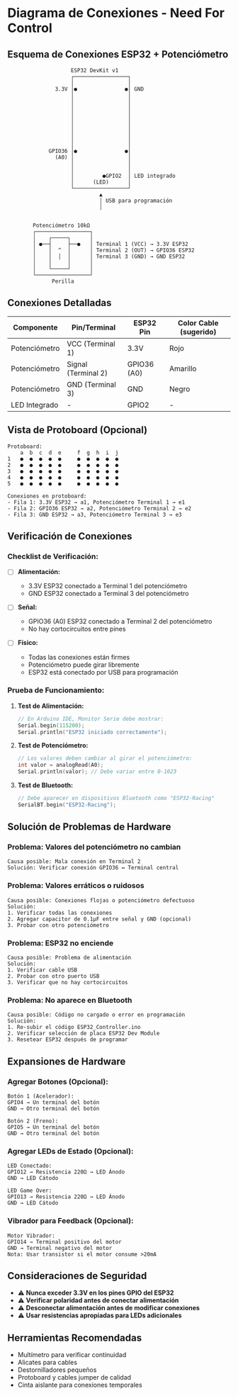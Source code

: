 # Diagrama de Conexiones - Need For Control

## Esquema de Conexiones ESP32 + Potenciómetro

```
                    ESP32 DevKit v1
                    ┌─────────────────┐
                    │                 │
               3.3V │●               ●│ GND
                    │                 │
                    │                 │
                    │                 │
                    │                 │
                    │                 │
                    │                 │
                    │                 │
                    │                 │
                    │                 │
             GPIO36 │●               ●│
               (A0) │                 │
                    │                 │
                    │                 │
                    │         ●GPIO2  │ LED integrado
                    │      (LED)      │
                    └─────────────────┘
                             ▲
                             │ USB para programación
                             │


        Potenciómetro 10kΩ
        ┌─────────────────┐
        │    ┌─────┐      │
        │ ●──┤     ├──●   │ Terminal 1 (VCC) → 3.3V ESP32
        │    │  ^  │      │ Terminal 2 (OUT) → GPIO36 ESP32  
        │    │  │  │      │ Terminal 3 (GND) → GND ESP32
        │    │     │      │
        │    └─────┘      │
        └─────────────────┘
              Perilla
```

## Conexiones Detalladas

| Componente | Pin/Terminal | ESP32 Pin | Color Cable (sugerido) |
|------------|--------------|-----------|------------------------|
| Potenciómetro | VCC (Terminal 1) | 3.3V | Rojo |
| Potenciómetro | Signal (Terminal 2) | GPIO36 (A0) | Amarillo |
| Potenciómetro | GND (Terminal 3) | GND | Negro |
| LED Integrado | - | GPIO2 | - |

## Vista de Protoboard (Opcional)

```
Protoboard:
    a  b  c  d  e     f  g  h  i  j
1   ●  ●  ●  ●  ●     ●  ●  ●  ●  ●
2   ●  ●  ●  ●  ●     ●  ●  ●  ●  ●
3   ●  ●  ●  ●  ●     ●  ●  ●  ●  ●
4   ●  ●  ●  ●  ●     ●  ●  ●  ●  ●
5   ●  ●  ●  ●  ●     ●  ●  ●  ●  ●

Conexiones en protoboard:
- Fila 1: 3.3V ESP32 → a1, Potenciómetro Terminal 1 → e1
- Fila 2: GPIO36 ESP32 → a2, Potenciómetro Terminal 2 → e2  
- Fila 3: GND ESP32 → a3, Potenciómetro Terminal 3 → e3
```

## Verificación de Conexiones

### Checklist de Verificación:

- [ ] **Alimentación:**
  - 3.3V ESP32 conectado a Terminal 1 del potenciómetro
  - GND ESP32 conectado a Terminal 3 del potenciómetro

- [ ] **Señal:**
  - GPIO36 (A0) ESP32 conectado a Terminal 2 del potenciómetro
  - No hay cortocircuitos entre pines

- [ ] **Físico:**
  - Todas las conexiones están firmes
  - Potenciómetro puede girar libremente
  - ESP32 está conectado por USB para programación

### Prueba de Funcionamiento:

1. **Test de Alimentación:**
   ```cpp
   // En Arduino IDE, Monitor Serie debe mostrar:
   Serial.begin(115200);
   Serial.println("ESP32 iniciado correctamente");
   ```

2. **Test de Potenciómetro:**
   ```cpp
   // Los valores deben cambiar al girar el potenciómetro:
   int valor = analogRead(A0);
   Serial.println(valor); // Debe variar entre 0-1023
   ```

3. **Test de Bluetooth:**
   ```cpp
   // Debe aparecer en dispositivos Bluetooth como "ESP32-Racing"
   SerialBT.begin("ESP32-Racing");
   ```

## Solución de Problemas de Hardware

### Problema: Valores del potenciómetro no cambian
```
Causa posible: Mala conexión en Terminal 2
Solución: Verificar conexión GPIO36 ↔ Terminal central
```

### Problema: Valores erráticos o ruidosos
```
Causa posible: Conexiones flojas o potenciómetro defectuoso
Solución: 
1. Verificar todas las conexiones
2. Agregar capacitor de 0.1µF entre señal y GND (opcional)
3. Probar con otro potenciómetro
```

### Problema: ESP32 no enciende
```
Causa posible: Problema de alimentación
Solución:
1. Verificar cable USB
2. Probar con otro puerto USB
3. Verificar que no hay cortocircuitos
```

### Problema: No aparece en Bluetooth
```
Causa posible: Código no cargado o error en programación
Solución:
1. Re-subir el código ESP32_Controller.ino
2. Verificar selección de placa ESP32 Dev Module
3. Resetear ESP32 después de programar
```

## Expansiones de Hardware

### Agregar Botones (Opcional):
```
Botón 1 (Acelerador):
GPIO4 → Un terminal del botón
GND → Otro terminal del botón

Botón 2 (Freno):
GPIO5 → Un terminal del botón
GND → Otro terminal del botón
```

### Agregar LEDs de Estado (Opcional):
```
LED Conectado:
GPIO12 → Resistencia 220Ω → LED Ánodo
GND → LED Cátodo

LED Game Over:
GPIO13 → Resistencia 220Ω → LED Ánodo
GND → LED Cátodo
```

### Vibrador para Feedback (Opcional):
```
Motor Vibrador:
GPIO14 → Terminal positivo del motor
GND → Terminal negativo del motor
Nota: Usar transistor si el motor consume >20mA
```

## Consideraciones de Seguridad

- ⚠️ **Nunca exceder 3.3V en los pines GPIO del ESP32**
- ⚠️ **Verificar polaridad antes de conectar alimentación**
- ⚠️ **Desconectar alimentación antes de modificar conexiones**
- ⚠️ **Usar resistencias apropiadas para LEDs adicionales**

## Herramientas Recomendadas

- Multímetro para verificar continuidad
- Alicates para cables
- Destornilladores pequeños
- Protoboard y cables jumper de calidad
- Cinta aislante para conexiones temporales